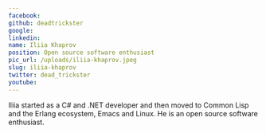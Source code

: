 ```yaml
---
facebook: 
github: deadtrickster
google: 
linkedin: 
name: Iliia Khaprov
position: Open source software enthusiast
pic_url: /uploads/iliia-khaprov.jpeg
slug: iliia-khaprov
twitter: dead_trickster
youtube: 
---
```

<p>Iliia started as a C# and .NET developer and then moved to Common Lisp and the Erlang ecosystem, Emacs and Linux. He is an open source software enthusiast.</p>
